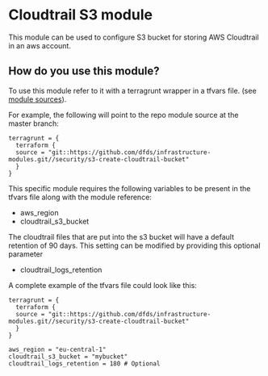 # Cloudtrail S3 module 
This module can be used to configure S3 bucket for storing AWS Cloudtrail in an aws account. 

## How do you use this module?

To use this module refer to it with a terragrunt wrapper in a tfvars file. (see [module
sources](https://github.com/gruntwork-io/terragrunt)).

For example, the following will point to the repo module source at the master branch:

```hcl
terragrunt = {
  terraform {
  source = "git::https://github.com/dfds/infrastructure-modules.git//security/s3-create-cloudtrail-bucket"
  }
}
```

This specific module requires the following variables to be present in the tfvars file along with the module reference:
* aws_region
* cloudtrail_s3_bucket

The cloudtrail files that are put into the s3 bucket will have a default retention of 90 days.
This setting can be modified by providing this optional parameter 
* cloudtrail_logs_retention

A complete example of the tfvars file could look like this:

```hcl
terragrunt = {
  terraform {
  source = "git::https://github.com/dfds/infrastructure-modules.git//security/s3-create-cloudtrail-bucket"
  }
}

aws_region = "eu-central-1"
cloudtrail_s3_bucket = "mybucket"
cloudtrail_logs_retention = 180 # Optional
```
